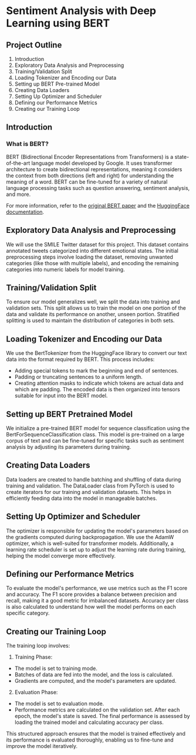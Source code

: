 # Sentiment Analysis with Deep Learning using BERT
## Project Outline
1. Introduction
2. Exploratory Data Analysis and Preprocessing
3. Training/Validation Split
4. Loading Tokenizer and Encoding our Data
5. Setting up BERT Pre-trained Model
6. Creating Data Loaders
7. Setting Up Optimizer and Scheduler
8. Defining our Performance Metrics
9. Creating our Training Loop

## Introduction
### What is BERT?
BERT (Bidirectional Encoder Representations from Transformers) is a state-of-the-art language model developed by Google. It uses transformer architecture to create bidirectional representations, meaning it considers the context from both directions (left and right) for understanding the meaning of a word. BERT can be fine-tuned for a variety of natural language processing tasks such as question answering, sentiment analysis, and more.

For more information, refer to the [original BERT paper](https://arxiv.org/abs/1810.04805) and the [HuggingFace documentation](https://huggingface.co/docs/transformers/model_doc/bert).

## Exploratory Data Analysis and Preprocessing
We will use the SMILE Twitter dataset for this project. This dataset contains annotated tweets categorized into different emotional states. The initial preprocessing steps involve loading the dataset, removing unwanted categories (like those with multiple labels), and encoding the remaining categories into numeric labels for model training.

## Training/Validation Split
To ensure our model generalizes well, we split the data into training and validation sets. This split allows us to train the model on one portion of the data and validate its performance on another, unseen portion. Stratified splitting is used to maintain the distribution of categories in both sets.

## Loading Tokenizer and Encoding our Data
We use the BertTokenizer from the HuggingFace library to convert our text data into the format required by BERT. This process includes:
-  Adding special tokens to mark the beginning and end of sentences.
- Padding or truncating sentences to a uniform length.
- Creating attention masks to indicate which tokens are actual data and which are padding.
The encoded data is then organized into tensors suitable for input into the BERT model.

## Setting up BERT Pretrained Model
We initialize a pre-trained BERT model for sequence classification using the BertForSequenceClassification class. This model is pre-trained on a large corpus of text and can be fine-tuned for specific tasks such as sentiment analysis by adjusting its parameters during training.

## Creating Data Loaders
Data loaders are created to handle batching and shuffling of data during training and validation. The DataLoader class from PyTorch is used to create iterators for our training and validation datasets. This helps in efficiently feeding data into the model in manageable batches.

## Setting Up Optimizer and Scheduler
The optimizer is responsible for updating the model's parameters based on the gradients computed during backpropagation. We use the AdamW optimizer, which is well-suited for transformer models. Additionally, a learning rate scheduler is set up to adjust the learning rate during training, helping the model converge more effectively.

## Defining our Performance Metrics
To evaluate the model's performance, we use metrics such as the F1 score and accuracy. The F1 score provides a balance between precision and recall, making it a good metric for imbalanced datasets. Accuracy per class is also calculated to understand how well the model performs on each specific category.

## Creating our Training Loop
The training loop involves:

1. Training Phase:
  - The model is set to training mode.
  - Batches of data are fed into the model, and the loss is calculated.
  - Gradients are computed, and the model's parameters are updated.
2. Evaluation Phase:
  - The model is set to evaluation mode.
  - Performance metrics are calculated on the validation set.
After each epoch, the model's state is saved. The final performance is assessed by loading the trained model and calculating accuracy per class.

This structured approach ensures that the model is trained effectively and its performance is evaluated thoroughly, enabling us to fine-tune and improve the model iteratively.
